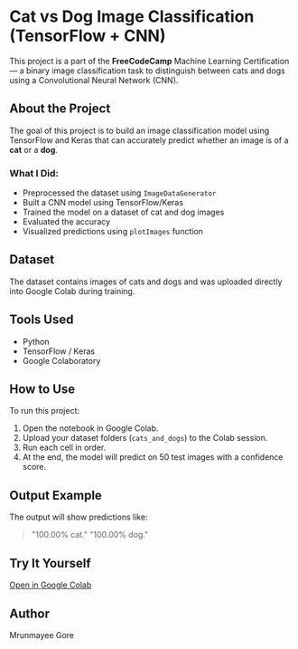 # Cat vs Dog Image Classification (TensorFlow + CNN)

This project is a part of the **FreeCodeCamp** Machine Learning Certification — a binary image classification task to distinguish between cats and dogs using a Convolutional Neural Network (CNN).

## About the Project

The goal of this project is to build an image classification model using TensorFlow and Keras that can accurately predict whether an image is of a **cat** or a **dog**.

### What I Did:

* Preprocessed the dataset using `ImageDataGenerator`
* Built a CNN model using TensorFlow/Keras
* Trained the model on a dataset of cat and dog images
* Evaluated the accuracy
* Visualized predictions using `plotImages` function

## Dataset

The dataset contains images of cats and dogs and was uploaded directly into Google Colab during training.

## Tools Used

* Python
* TensorFlow / Keras
* Google Colaboratory

## How to Use

To run this project:

1. Open the notebook in Google Colab.
2. Upload your dataset folders (`cats_and_dogs`) to the Colab session.
3. Run each cell in order.
4. At the end, the model will predict on 50 test images with a confidence score.

## Output Example

The output will show predictions like:

> "100.00%  cat."
> "100.00% dog."

## Try It Yourself

[Open in Google Colab](https://colab.research.google.com/drive/1h8al2sLK6Ho-hQ-0NbAHuMIttJ7PciAk?usp=sharing)

## Author
   Mrunmayee Gore

